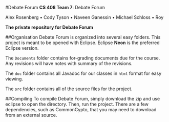 ﻿#Debate Forum
**CS 408 Team 7**: Debate Forum

Alex Rosenberg • Cody Tyson • Naveen Ganessin • Michael Schloss • Roy

**The private repository for Debate Forum**


##Organisation
Debate Forum is organized into several easy folders.  This project is meant to be opened with Eclipse.  Eclipse **Neon** is the preferred Eclipse version.

The `Documents` folder contains for-grading documents due for the course.  Any revisions will have notes with summary of the revisions.

The `doc` folder contains all Javadoc for our classes in `html` format for easy viewing.

The `src` folder contains all of the source files for the project.

##Compiling
To compile Debate Forum, simply download the zip and use eclipse to open the directory.  Then, run the project.  There are a few dependencies, such as CommonCypto, that you may need to download from an external source.

